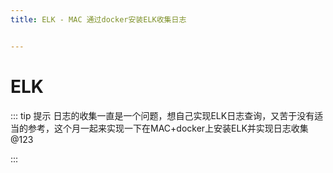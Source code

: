 ```yaml
---
title: ELK - MAC 通过docker安装ELK收集日志


---
```


# ELK

::: tip 提示
日志的收集一直是一个问题，想自己实现ELK日志查询，又苦于没有适当的参考，这个月一起来实现一下在MAC+docker上安装ELK并实现日志收集 @123

:::





